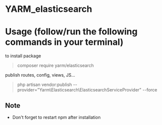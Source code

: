 ﻿# YARM_elasticsearch


# Usage (follow/run the following commands in your terminal)

to install package

> composer require yarm/elasticsearch

publish routes, config, views, JS...

> php artisan vendor:publish --provider="Yarm\Elasticsearch\ElasticsearchServiceProvider" --force

## Note
* Don't forget to restart npm after installation

